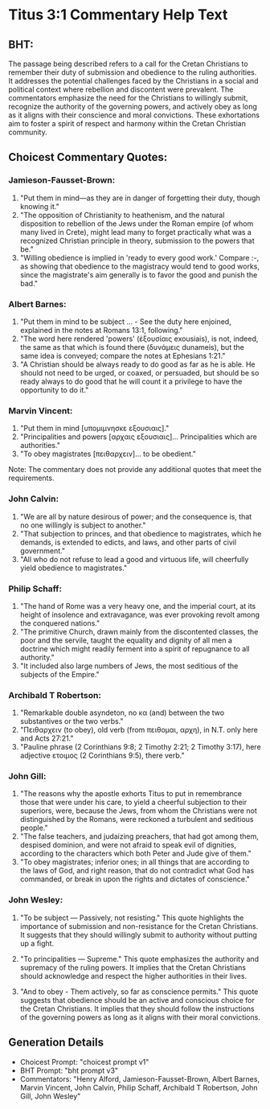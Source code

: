 # Titus 3:1 Commentary Help Text

## BHT:
The passage being described refers to a call for the Cretan Christians to remember their duty of submission and obedience to the ruling authorities. It addresses the potential challenges faced by the Christians in a social and political context where rebellion and discontent were prevalent. The commentators emphasize the need for the Christians to willingly submit, recognize the authority of the governing powers, and actively obey as long as it aligns with their conscience and moral convictions. These exhortations aim to foster a spirit of respect and harmony within the Cretan Christian community.

## Choicest Commentary Quotes:
### Jamieson-Fausset-Brown:
1. "Put them in mind—as they are in danger of forgetting their duty, though knowing it."
2. "The opposition of Christianity to heathenism, and the natural disposition to rebellion of the Jews under the Roman empire (of whom many lived in Crete), might lead many to forget practically what was a recognized Christian principle in theory, submission to the powers that be."
3. "Willing obedience is implied in 'ready to every good work.' Compare :-, as showing that obedience to the magistracy would tend to good works, since the magistrate's aim generally is to favor the good and punish the bad."

### Albert Barnes:
1. "Put them in mind to be subject ... - See the duty here enjoined, explained in the notes at Romans 13:1, following."
2. "The word here rendered 'powers' (ἐξουσίαις exousiais), is not, indeed, the same as that which is found there (δυνάμεις dunameis), but the same idea is conveyed; compare the notes at Ephesians 1:21."
3. "A Christian should be always ready to do good as far as he is able. He should not need to be urged, or coaxed, or persuaded, but should be so ready always to do good that he will count it a privilege to have the opportunity to do it."

### Marvin Vincent:
1. "Put them in mind [υπομιμνησκε εξουσιαις]." 
2. "Principalities and powers [αρχαις εξουσιαις]... Principalities which are authorities."
3. "To obey magistrates [πειθαρχειν]... to be obedient."

Note: The commentary does not provide any additional quotes that meet the requirements.

### John Calvin:
1. "We are all by nature desirous of power; and the consequence is, that no one willingly is subject to another."
2. "That subjection to princes, and that obedience to magistrates, which he demands, is extended to edicts, and laws, and other parts of civil government."
3. "All who do not refuse to lead a good and virtuous life, will cheerfully yield obedience to magistrates."

### Philip Schaff:
1. "The hand of Rome was a very heavy one, and the imperial court, at its height of insolence and extravagance, was ever provoking revolt among the conquered nations."
2. "The primitive Church, drawn mainly from the discontented classes, the poor and the servile, taught the equality and dignity of all men a doctrine which might readily ferment into a spirit of repugnance to all authority."
3. "It included also large numbers of Jews, the most seditious of the subjects of the Empire."

### Archibald T Robertson:
1. "Remarkable double asyndeton, no κα (and) between the two substantives or the two verbs."
2. "Πειθαρχειν (to obey), old verb (from πειθομαι, αρχη), in N.T. only here and Acts 27:21."
3. "Pauline phrase (2 Corinthians 9:8; 2 Timothy 2:21; 2 Timothy 3:17), here adjective ετοιμος (2 Corinthians 9:5), there verb."

### John Gill:
1. "The reasons why the apostle exhorts Titus to put in remembrance those that were under his care, to yield a cheerful subjection to their superiors, were, because the Jews, from whom the Christians were not distinguished by the Romans, were reckoned a turbulent and seditious people."
2. "The false teachers, and judaizing preachers, that had got among them, despised dominion, and were not afraid to speak evil of dignities, according to the characters which both Peter and Jude give of them."
3. "To obey magistrates; inferior ones; in all things that are according to the laws of God, and right reason, that do not contradict what God has commanded, or break in upon the rights and dictates of conscience."

### John Wesley:
1. "To be subject — Passively, not resisting." This quote highlights the importance of submission and non-resistance for the Cretan Christians. It suggests that they should willingly submit to authority without putting up a fight.

2. "To principalities — Supreme." This quote emphasizes the authority and supremacy of the ruling powers. It implies that the Cretan Christians should acknowledge and respect the higher authorities in their lives.

3. "And to obey - Them actively, so far as conscience permits." This quote suggests that obedience should be an active and conscious choice for the Cretan Christians. It implies that they should follow the instructions of the governing powers as long as it aligns with their moral convictions.


## Generation Details
- Choicest Prompt: "choicest prompt v1"
- BHT Prompt: "bht prompt v3"
- Commentators: "Henry Alford, Jamieson-Fausset-Brown, Albert Barnes, Marvin Vincent, John Calvin, Philip Schaff, Archibald T Robertson, John Gill, John Wesley"
